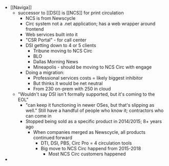 - [[Naviga]]
	- successor to [[DSI]] is [[NCS]] for print circulation
		- NCS is from Newscycle
		- Circ system not a .net application; has a web wrapper around frontend
		- Web services built into it
		- "CSR Portal" - for call center
		- DSI getting down to 4 or 5 clients
			- Tribune moving to NCS Circ
			- BLO
			- Dallas Morning News
			- Mineapolis - should be moving to NCS Circ with engage
		- Doing a migration:
			- Professional services costs = likely biggest inhibitor
			- But thinks it would be net neutral
			- From 230 on-prem with 250 in cloud
	- "Wouldn't say DSI isn't formally supported, but it's coming to the EOL"
		- "can keep it functioning in newer OSes, but that's slipping as well." Still have a handful of people who know it; contractors who can come in
		- Stopped being sold as a specific product in 2014/2015; 8+ years ago
			- When companies merged as Newscycle, all products continued forward
				- DTI, DSI, PBS, Circ Pro = 4 circulation tools
				- Big move to NCS Circ happend from 2015-2018
					- Most NCS Circ customers happened
-